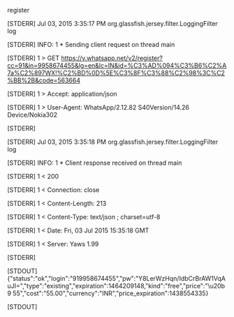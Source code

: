 register

[STDERR] Jul 03, 2015 3:35:17 PM org.glassfish.jersey.filter.LoggingFilter log

[STDERR] INFO: 1 * Sending client request on thread main

[STDERR] 1 > GET https://v.whatsapp.net/v2/register?cc=91&in=9958674455&lg=en&lc=IN&id=%C3%AD%094%C3%B6%C2%A7a%C2%897WX!%C2%BD%0D%5E%C3%8F%C3%88%C2%98%3C%C2%BB%2B&code=563664

[STDERR] 1 > Accept: application/json

[STDERR] 1 > User-Agent: WhatsApp/2.12.82 S40Version/14.26 Device/Nokia302

[STDERR] 

[STDERR] Jul 03, 2015 3:35:18 PM org.glassfish.jersey.filter.LoggingFilter log

[STDERR] INFO: 1 * Client response received on thread main

[STDERR] 1 < 200

[STDERR] 1 < Connection: close

[STDERR] 1 < Content-Length: 213

[STDERR] 1 < Content-Type: text/json ; charset=utf-8

[STDERR] 1 < Date: Fri, 03 Jul 2015 15:35:18 GMT

[STDERR] 1 < Server: Yaws 1.99

[STDERR] 

[STDOUT] {"status":"ok","login":"919958674455","pw":"Y8LerWzHqn/IdbCrBrAW1VqAuJI=","type":"existing","expiration":1464209148,"kind":"free","price":"\u20b9 55","cost":"55.00","currency":"INR","price_expiration":1438554335}

[STDOUT] 
